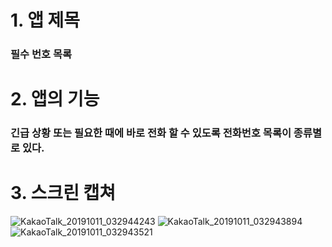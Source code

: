 # 1. 앱 제목
###      필수 번호 목록
# 2. 앱의 기능
### 긴급 상황 또는 필요한 때에 바로 전화 할 수 있도록 전화번호 목록이 종류별로 있다.
# 3. 스크린 캡쳐
![KakaoTalk_20191011_032944243](https://user-images.githubusercontent.com/51018392/66596460-e7257b00-ebd7-11e9-8723-0ddd4c70a0b6.jpg)
![KakaoTalk_20191011_032943894](https://user-images.githubusercontent.com/51018392/66596463-e8ef3e80-ebd7-11e9-964a-b4f4d7f0c281.jpg)
![KakaoTalk_20191011_032943521](https://user-images.githubusercontent.com/51018392/66596464-e987d500-ebd7-11e9-9d39-dbc0405320a8.jpg)

